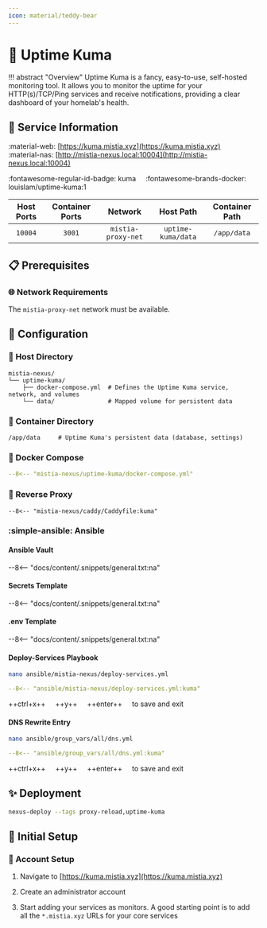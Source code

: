 ```yaml
---
icon: material/teddy-bear
---
```


# 🐻 Uptime Kuma

<!-- markdownlint-disable MD033 -->

!!! abstract "Overview"
    Uptime Kuma is a fancy, easy-to-use, self-hosted monitoring tool. It allows you to monitor the uptime for your HTTP(s)/TCP/Ping services and receive notifications, providing a clear dashboard of your homelab's health.

## 📑 Service Information

:material-web: [https://kuma.mistia.xyz](https://kuma.mistia.xyz) &nbsp;&nbsp;&nbsp; :material-nas: [http://mistia-nexus.local:10004](http://mistia-nexus.local:10004)

:fontawesome-regular-id-badge: kuma &nbsp;&nbsp;&nbsp; :fontawesome-brands-docker: louislam/uptime-kuma:1

| Host Ports | Container Ports | Network |  Host Path | Container Path |
|:----------:|:------------:|:----------:|:----------:|:--------------:|
| `10004` | `3001` | `mistia-proxy-net` | `uptime-kuma/data` | `/app/data` |

## 📋 Prerequisites

### 🌐 Network Requirements

The `mistia-proxy-net` network must be available.

## 🔧 Configuration

### 📂 Host Directory

```text
mistia-nexus/
└── uptime-kuma/
    ├── docker-compose.yml  # Defines the Uptime Kuma service, network, and volumes
    └── data/               # Mapped volume for persistent data
```

### 📁 Container Directory

```text
/app/data     # Uptime Kuma's persistent data (database, settings)
```

### 🐋 Docker Compose

```yaml title="docker-compose.yml"
--8<-- "mistia-nexus/uptime-kuma/docker-compose.yml"
```

### 🔀 Reverse Proxy

```Caddyfile title="Caddyfile"
--8<-- "mistia-nexus/caddy/Caddyfile:kuma"
```

### :simple-ansible: Ansible

#### Ansible Vault

--8<-- "docs/content/.snippets/general.txt:na"

#### Secrets Template

--8<-- "docs/content/.snippets/general.txt:na"

#### .env Template

--8<-- "docs/content/.snippets/general.txt:na"

#### Deploy-Services Playbook

```bash
nano ansible/mistia-nexus/deploy-services.yml
```

```yaml title="deploy-services.yml"
--8<-- "ansible/mistia-nexus/deploy-services.yml:kuma"
```

++ctrl+x++ &nbsp;&nbsp;&nbsp; ++y++ &nbsp;&nbsp;&nbsp; ++enter++ &nbsp;&nbsp;&nbsp; to save and exit

#### DNS Rewrite Entry

```bash
nano ansible/group_vars/all/dns.yml
```

```yaml title="dns.yml"
--8<-- "ansible/group_vars/all/dns.yml:kuma"
```

++ctrl+x++ &nbsp;&nbsp;&nbsp; ++y++ &nbsp;&nbsp;&nbsp; ++enter++ &nbsp;&nbsp;&nbsp; to save and exit

## ✨ Deployment

```bash
nexus-deploy --tags proxy-reload,uptime-kuma
```

## 🚀 Initial Setup

### 🪪 Account Setup

1. Navigate to [https://kuma.mistia.xyz](https://kuma.mistia.xyz)

2. Create an administrator account

3. Start adding your services as monitors. A good starting point is to add all the `*.mistia.xyz` URLs for your core services
